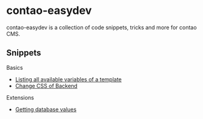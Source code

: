 contao-easydev
==============
contao-easydev is a collection of code snippets, tricks and more for contao CMS.

Snippets
--------

Basics

- [Listing all available variables of a template](snippets/basics.md)
- [Change CSS of Backend](snippets/basics.md)

Extensions

- [Getting database values](snippets/extensions.md)